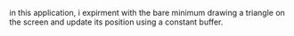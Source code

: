 in this application, i expirment with the bare minimum drawing a triangle on the screen and update its position using a constant buffer.
